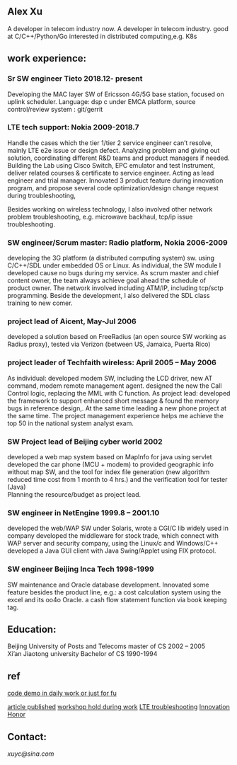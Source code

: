 ## Alex Xu
A developer in telecom industry now.
A developer in telecom industry.
good at C/C++/Python/Go
interested in distributed computing,e.g. K8s

## work experience:
### Sr SW engineer                                                                                                  Tieto   2018.12- present
Developing the MAC layer SW of Ericsson 4G/5G base station, focused on uplink scheduler.
Language:  dsp c under EMCA platform,  source control/review system : git/gerrit

### LTE tech support:      Nokia   2009-2018.7
Handle the cases which the tier 1/tier 2 service engineer can’t resolve,  mainly LTE e2e issue or design defect. Analyzing problem and giving out solution, coordinating different R&D teams and product managers if needed.
Building the Lab using Cisco Switch, EPC emulator and test Instrument, deliver related courses & certificate to service engineer.
Acting as lead engineer and trial manager.
Innovated 3 product feature during innovation program, and propose several code optimization/design change request during troubleshooting,

Besides working on wireless technology, I also involved other network problem troubleshooting, e.g. microwave backhaul, tcp/ip issue troubleshooting.

### SW engineer/Scrum master: Radio platform, Nokia    2006-2009
developing the 3G platform (a distributed computing system) sw.
using C/C++/SDL under embedded OS or Linux.
As individual, the SW module I developed cause no bugs during my service.
As scrum master and chief content owner, the team always achieve goal ahead the schedule of product owner.
The network involved including ATM/IP, including tcp/sctp programming.
Beside the development, I also delivered the SDL class training to new comer.

### project lead of Aicent,                          May-Jul    2006
developed a solution based on FreeRadius (an open source SW working as Radius proxy), tested via Verizon (between US, Jamaica, Puerta Rico)

### project leader of Techfaith wireless:            April 2005 – May 2006 
As individual: developed modem SW, including the LCD driver, new AT command, modem remote management agent. designed the new the Call Control logic, replacing the MML with C function.
As project lead: developed the  framework to support enhanced short message & found the memory bugs in reference design,.  At the same time leading a new phone project at the same time.
The project management experience helps me achieve the top 50 in the national system analyst exam.

### SW Project lead of Beijing cyber world            2002
developed a web map system based on MapInfo for java using servlet
developed the car phone (MCU + modem) to provided geographic info without map SW, and the tool for index file generation (new algorithm reduced time cost from 1 month to 4 hrs.) and the verification tool for tester (Java)  
Planning the resource/budget as project lead.

### SW engineer in NetEngine         1999.8 – 2001.10
developed the web/WAP SW under Solaris, wrote a CGI/C lib widely used in company
developed the middleware for stock trade, which connect with WAP server and security company, using the Linux/c and Windows/C++
developed a Java GUI client with Java Swing/Applet using FIX protocol.

### SW engineer  Beijing Inca Tech   1998-1999
SW maintenance and Oracle database development. 
Innovated some feature besides the product line, e.g.:
    a cost calculation system using the excel and its oo4o Oracle.
    a cash flow statement function via book keeping tag.

## Education:
Beijing University of Posts and Telecoms  master of CS                         2002 – 2005                                          
Xi’an Jiaotong university                 Bachelor of CS                       1990-1994


## ref
[code demo in daily work or just for fu](demo) 

[article published](published) 
[workshop hold during work](workshop)
[LTE troubleshooting](LTE_troubleshooting)
[Innovation](Innovation) 
[Honor](Honor) 
## **Contact:**  
_xuyc@sina.com_ 

